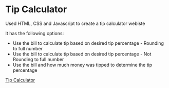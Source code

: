 <h1>Tip Calculator</h1>
<p>Used HTML, CSS and Javascript to create a tip calculator webiste</p>
<p>It has the following options:</p>
<ul>
  <li>Use the bill to calculate tip based on desired tip percentage - Rounding to full number</li>
  <li>Use the bill to calculate tip based on desired tip percentage - Not Rounding to full number</li>
   <li>Use the bill and how much money was tipped to determine the tip percentage</li>
</ul>

<a href="https://renanmbs.github.io/tip_calculator/">Tip Calculator</a>

